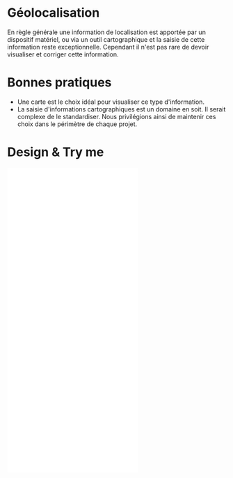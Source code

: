 # Géolocalisation

En règle générale une information de localisation est apportée par un dispositif matériel, ou via un outil cartographique et la saisie de cette information reste exceptionnelle.
Cependant il n'est pas rare de devoir visualiser et corriger cette information.



# Bonnes pratiques

- Une carte est le choix idéal pour visualiser ce type d'information.
- La saisie d'informations cartographiques est un domaine en soit. Il serait complexe de le standardiser. Nous privilégions ainsi de maintenir ces choix dans le périmètre de chaque projet.


# Design & Try me

<iframe src="/design-system/iframes/molecules/geolocation-input.html" height="700px" scrolling="no" style="border:none;" ></iframe>